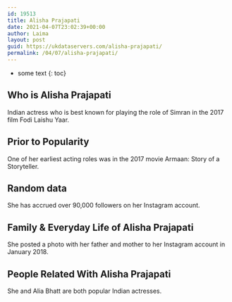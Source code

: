 ```yaml
---
id: 19513
title: Alisha Prajapati
date: 2021-04-07T23:02:39+00:00
author: Laima
layout: post
guid: https://ukdataservers.com/alisha-prajapati/
permalink: /04/07/alisha-prajapati/
---
```


* some text
{: toc}


## Who is Alisha Prajapati
                  
                  
                  
Indian actress who is best known for playing the role of Simran in the 2017 film Fodi Laishu Yaar. 
                  
              
            
              
            
                
                
                
## Prior to Popularity
                  
                  
                  
One of her earliest acting roles was in the 2017 movie Armaan: Story of a Storyteller. 
                  
              
            
              
            
                
                
                
## Random data
                  
                  
                  
She has accrued over 90,000 followers on her Instagram account. 
                  
              
            
              
            
                
                
                
## Family & Everyday Life of Alisha Prajapati
                  
                  
                  
She posted a photo with her father and mother to her Instagram account in January 2018. 
                  
              
            
              
            
                
                
                
## People Related With Alisha Prajapati
                  
                  
                  
She and Alia Bhatt are both popular Indian actresses. 
                  
              
            
              
            
                
              
            
              
              
            
            
              
            
          
          
          